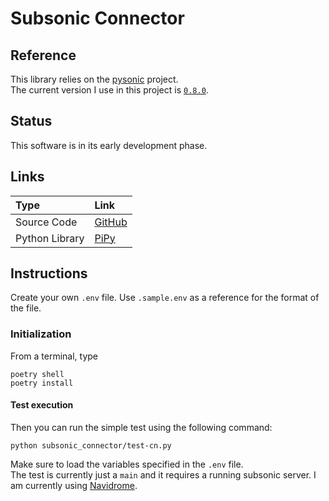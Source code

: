 # Subsonic Connector

## Reference

This library relies on the [pysonic](https://github.com/crustymonkey/py-sonic) project.  
The current version I use in this project is [`0.8.0`](https://github.com/crustymonkey/py-sonic/releases/tag/0.8.0).

## Status

This software is in its early development phase.

## Links

Type|Link
:---|:---
Source Code|[GitHub](https://github.com/GioF71/subsonic-connector)
Python Library|[PiPy](https://pypi.org/project/subsonic-connector/)

## Instructions

Create your own `.env` file. Use `.sample.env` as a reference for the format of the file.

### Initialization

From a terminal, type

```text
poetry shell
poetry install
```

#### Test execution

Then you can run the simple test using the following command:

```text
python subsonic_connector/test-cn.py
```

Make sure to load the variables specified in the `.env` file.  
The test is currently just a `main` and it requires a running subsonic server. I am currently using [Navidrome](https://github.com/navidrome/navidrome).
